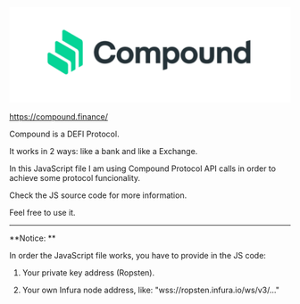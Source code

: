 [![](https://github.com/ethfannum1/CompoundProtocol_API/blob/main/compound_photo.png)](http://https://github.com/ethfannum1/CompoundProtocol_API/blob/main/compound_photo.png)

https://compound.finance/


Compound is a DEFI Protocol.

It works in 2 ways: like a bank and like a Exchange.

In this JavaScript file I am using Compound Protocol API calls in order to achieve some protocol funcionality.

Check the JS source code for more information.

Feel free to use it.


------------

**Notice: **

In order the JavaScript file works, you have to provide in the JS code:

1. Your private key address (Ropsten).

2. Your own Infura node address, like: 
"wss://ropsten.infura.io/ws/v3/..."





